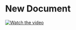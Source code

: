 # New Document

[![Watch the video](https://github.com/webmanager2009/webmanager2009/blob/main/Capture2.PNG)](https://youtu.be/Ee9cELSGwzo)
